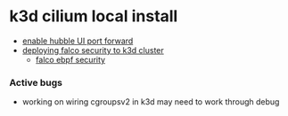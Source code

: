 # k3d cilium local install

* [enable hubble UI port forward](https://docs.cilium.io/en/v1.9/gettingstarted/kind/#enable-hubble-for-cluster-wide-visibility)
* [deploying falco security to k3d cluster](https://github.com/falcosecurity/charts/tree/master/falco#introduction)
  * [falco ebpf security](https://github.com/falcosecurity/falco)

### Active bugs

* working on wiring cgroupsv2 in k3d may need to work through debug
